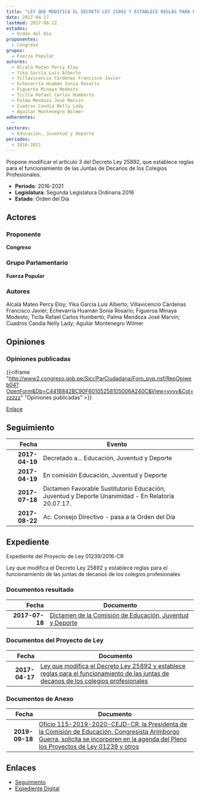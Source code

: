 ```yaml
---
title: "LEY QUE MODIFICA EL DECRETO LEY 25892 Y ESTABLECE REGLAS PARA EL FUNCIONAMIENTO DE LAS JUNTAS DE DECANOS DE LOS COLEGIOS PROFESIONALES"
date: 2017-04-17
lastmod: 2017-08-22
estados: 
  - Orden del Día
proponentes: 
  - Congreso
grupos: 
  - Fuerza Popular
autores: 
  - Alcalá Mateo Percy Eloy
  - Yika García Luis Alberto
  - Villavicencio Cárdenas Francisco Javier
  - Echevarría Huamán Sonia Rosario
  - Figueroa Minaya Modesto
  - Ticlla Rafael Carlos Humberto
  - Palma Mendoza José Marvín
  - Cuadros Candia Nelly Lady
  - Aguilar Montenegro Wilmer
adherentes: 
  - 
sectores: 
  - Educación, Juventud y Deporte
periodos: 
  - 2016-2021
---
```


Propone modificar el artículo 3 del Decreto Ley 25892, que establece reglas para el funcionamiento de las Juntas de Decanos de los Colegios Profesionales.

- **Periodo**: 2016-2021
- **Legislatura**: Segunda Legislatura Ordinaria 2016
- **Estado**: Orden del Día

## Actores

### Proponente

**Congreso**

### Grupo Parlamentario

**Fuerza Popular**

### Autores

Alcalá Mateo Percy Eloy; Yika García Luis Alberto; Villavicencio Cárdenas Francisco Javier; Echevarría Huamán Sonia Rosario; Figueroa Minaya Modesto; Ticlla Rafael Carlos Humberto; Palma Mendoza José Marvín; Cuadros Candia Nelly Lady; Aguilar Montenegro Wilmer


## Opiniones

### Opiniones publicadas

{{<iframe "http://www2.congreso.gob.pe/Sicr/ParCiudadana/Foro_pvp.nsf/RepOpiweb04?OpenForm&Db=C441B842BC90F60105258105006A240C&View=yyyy&Col=zzzzz" "Opiniones publicadas" >}}

[Enlace](http://www2.congreso.gob.pe/Sicr/ParCiudadana/Foro_pvp.nsf/RepOpiweb04?OpenForm&Db=C441B842BC90F60105258105006A240C&View=yyyy&Col=zzzzz)

## Seguimiento

| Fecha | Evento |
|------:|--------|
| **2017-04-19** | Decretado a... Educación, Juventud y Deporte|
| **2017-04-19** | En comisión Educación, Juventud y Deporte|
| **2017-07-18** | Dictamen Favorable Sustitutorio Educación, Juventud y Deporte Unanimidad - En Relatoría 20.07.17.|
| **2017-08-22** | Ac. Consejo Directivo - pasa a la Orden del Día|


## Expediente

Expediente del Proyecto de Ley 01239/2016-CR

Ley que modifica el Decreto Ley 25892 y establece reglas para el funcionamiento de las juntas de decanos de los colegios profesionales


### Documentos resultado

| Fecha | Documento |
|------:|--------|
| **2017-07-18** | [Dictamen de la Comisión de Educación, Juventud y Deporte](http://www.leyes.congreso.gob.pe/Documentos/2016_2021/Dictamenes/Proyectos_de_Ley/01239DC10MAY20170718.pdf) |

### Documentos del Proyecto de Ley

| Fecha | Documento |
|------:|--------|
| **2017-04-17** | [Ley que modifica el Decreto Ley 25892 y establece reglas para el funcionamiento de las juntas de decanos de los colegios profesionales](http://www.leyes.congreso.gob.pe/Documentos/2016_2021/Proyectos_de_Ley_y_de_Resoluciones_Legislativas/PL0123920170417.pdf) |

### Documentos de Anexo

| Fecha | Documento |
|------:|--------|
| **2019-09-18** | [Oficio 115-2019-2020-CEJD-CR, la Presidenta de la Comisión de Educación, Congresista Arimborgo Guerra, solicita se incorporen en la agenda del Pleno los Proyectos de Ley 01239 y otros](http://www.leyes.congreso.gob.pe/Documentos/2016_2021/Oficios/Comisiones_Ordinarias/OFICIO-115-2019-2020-CEJD-CR.pdf) |

## Enlaces 

- [Seguimiento](http://www2.congreso.gob.pehttp://www2.congreso.gob.pe/Sicr/TraDocEstProc/CLProLey2016.nsf/f7fff46988ca05b1052578e100829cc7/1de86c11192dc1420525810500663e5d?OpenDocument)
- [Expediente Digital](http://www2.congreso.gob.pehttp://www2.congreso.gob.pe/Sicr/TraDocEstProc/CLProLey2016.nsf/f7fff46988ca05b1052578e100829cc7/1de86c11192dc1420525810500663e5d?OpenDocument&Click=05257FB7005EB655.eb71d0cf91d8294e05256cdf006b5706/$Body/0.1C6C)
